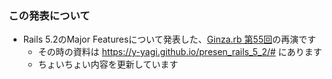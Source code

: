 ### この発表について

* Rails 5.2のMajor Featuresについて発表した、[Ginza.rb 第55回](https://ginzarb.doorkeeper.jp/events/69355)の再演です
  * その時の資料は https://y-yagi.github.io/presen_rails_5_2/# にあります
  * ちょいちょい内容を更新しています
